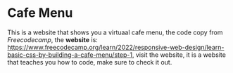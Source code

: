 # Cafe Menu

This is a website that shows you a virtuaal cafe menu, the code copy from *Freecodecamp*, the **website** is: https://www.freecodecamp.org/learn/2022/responsive-web-design/learn-basic-css-by-building-a-cafe-menu/step-1, visit the website, it is a website that teaches you how to code, make sure to check it out.
